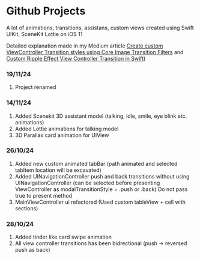 # Github Projects
A lot of animations, transitions, assistans, custom views created using Swift UIKit, SceneKit Lottie on iOS 11 

Detailed explanation made in my Medium article [Create custom ViewController Transition styles using Core Image Transition Filters](https://medium.com/@onur.isik/create-custom-viewcontroller-transition-styles-using-core-image-transition-filters-f75b3dfbdd63) and [Custom Ripple Effect View Controller Transition in Swift](https://medium.com/@onur.isik/custom-ripple-effect-view-controller-transition-in-swift-200d72340494))

### 19/11/24
1. Project renamed

### 14/11/24
1. Added Scenekit 3D assistant model (talking, idle, smile, eye blink etc. animations)
2. Added Lottie animations for talking model
3. 3D Parallax card animation for UIView

### 26/10/24 
1. Added new custom animated tabBar (path animated and selected tabItem location will be excavated)
2. Added UINavigationController push and back transitions without using UINavigationController (can be selected before presenting ViewController as modalTransitionStyle = .push or .back)
Do not pass true to present method
3. MainViewController ui refactored (Used custom tableView + cell with sections)
### 28/10/24 
1. Added tinder like card swipe animation
2. All view controller transitions has been bidrectional (push -> reversed push as back)
